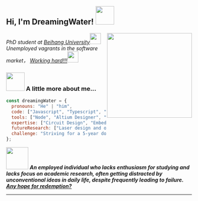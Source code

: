 <h2> Hi, I'm DreamingWater! <img src="https://media.giphy.com/media/mGcNjsfWAjY5AEZNw6/giphy.gif" width="50"></h2>
<img align='right' src="https://media.giphy.com/media/v1.Y2lkPTc5MGI3NjExeXduNHVkaWhjODZzNnFlZXcxMW5uYjNibHlmNjJzd21kejA3ZTUzbiZlcD12MV9pbnRlcm5hbF9naWZfYnlfaWQmY3Q9Zw/12KPpBIdG8kqIg/giphy.gif" width="230">
<p><em>PhD student at <a href="https://www.buaa.edu.cn/">Beihang University</a><img src="https://media.giphy.com/media/fYSnHlufseco8Fh93Z/giphy.gif" width="30"></br>Unemployed vagrants in the software market， <a href="https://d.buaa.edu.cn/https/77726476706e69737468656265737421e7e056d2243e635930068cb8/">Working hard!!!</a><img src="https://media.giphy.com/media/WUlplcMpOCEmTGBtBW/giphy.gif" width="30"> 
</em></p>




### <img src="https://media.giphy.com/media/VgCDAzcKvsR6OM0uWg/giphy.gif" width="50"> A little more about me...  

```javascript
const dreamingWater = {
  pronouns: "He" | "him",
  code: ["Javascript", "Typescript", "HTML", "CSS", "Matlab", "Python", "C++", "C"],
  tools: ["Node", "Altium Designer", "Solidworks", "Ltspice", "Keil5"],
  expertise: ["Circuit Design", "Embedded Development"，"HTML Design"],
  futureResearch: ["Laser design and optimization"],
  challenge: "Striving for a 5-year doctoral degree"
};

```

<img src="https://media.giphy.com/media/v1.Y2lkPTc5MGI3NjExdmcxdnl3ZmhoOXM5d2hnYnM4ZTRzcHYybjZkenVjcG1xNXp0N2NwYiZlcD12MV9pbnRlcm5hbF9naWZfYnlfaWQmY3Q9Zw/qQdL532ZANbjy/giphy.gif" width="60"> <em><b>
An employed individual who lacks enthusiasm for studying and lacks focus on academic research, often getting distracted by unconventional ideas in daily life, despite frequently leading to failure. <a href="http://www.jjzx120.cn/">Any hope for redemption?</span></a></em>

---

